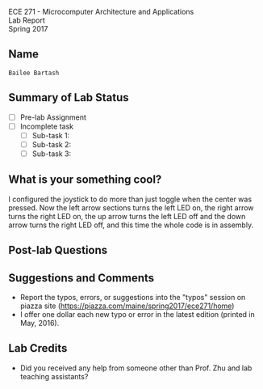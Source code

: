 ECE 271 - Microcomputer Architecture and Applications  
Lab Report  
Spring 2017     


Name
-----------
```
Bailee Bartash
```

Summary of Lab Status
-------
- [ ] Pre-lab Assignment  
- [ ] Incomplete task  
    - [ ] Sub-task 1:   
    - [ ] Sub-task 2:   
    - [ ] Sub-task 3:   

What is your something cool?
-------
I configured the joystick to do more than just toggle when the center was pressed. Now the left arrow sections turns the left LED on, 
the right arrow turns the right LED on, the up arrow turns the left LED off and the down arrow turns the right LED off, and this time
the whole code is in assembly.

Post-lab Questions
-------

Suggestions and Comments
-------
* Report the typos, errors, or suggestions into the "typos" session on piazza site (https://piazza.com/maine/spring2017/ece271/home)
* I offer one dollar each new typo or error in the latest edition (printed in May, 2016).

Lab Credits
-------
* Did you received any help from someone other than Prof. Zhu and lab teaching assistants?
